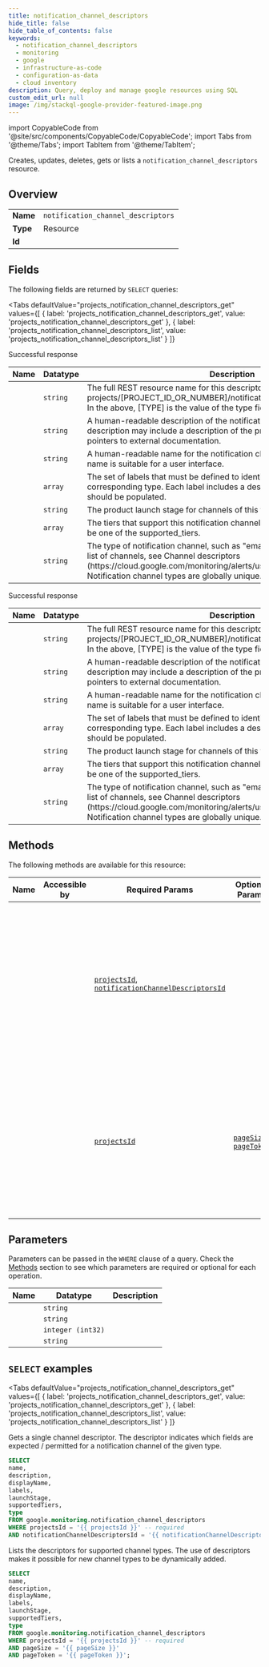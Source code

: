 ```yaml
--- 
title: notification_channel_descriptors
hide_title: false
hide_table_of_contents: false
keywords:
  - notification_channel_descriptors
  - monitoring
  - google
  - infrastructure-as-code
  - configuration-as-data
  - cloud inventory
description: Query, deploy and manage google resources using SQL
custom_edit_url: null
image: /img/stackql-google-provider-featured-image.png
---
```


import CopyableCode from '@site/src/components/CopyableCode/CopyableCode';
import Tabs from '@theme/Tabs';
import TabItem from '@theme/TabItem';

Creates, updates, deletes, gets or lists a <code>notification_channel_descriptors</code> resource.

## Overview
<table><tbody>
<tr><td><b>Name</b></td><td><code>notification_channel_descriptors</code></td></tr>
<tr><td><b>Type</b></td><td>Resource</td></tr>
<tr><td><b>Id</b></td><td><CopyableCode code="google.monitoring.notification_channel_descriptors" /></td></tr>
</tbody></table>

## Fields

The following fields are returned by `SELECT` queries:

<Tabs
    defaultValue="projects_notification_channel_descriptors_get"
    values={[
        { label: 'projects_notification_channel_descriptors_get', value: 'projects_notification_channel_descriptors_get' },
        { label: 'projects_notification_channel_descriptors_list', value: 'projects_notification_channel_descriptors_list' }
    ]}
>
<TabItem value="projects_notification_channel_descriptors_get">

Successful response

<table>
<thead>
    <tr>
    <th>Name</th>
    <th>Datatype</th>
    <th>Description</th>
    </tr>
</thead>
<tbody>
<tr>
    <td><CopyableCode code="name" /></td>
    <td><code>string</code></td>
    <td>The full REST resource name for this descriptor. The format is: projects/[PROJECT_ID_OR_NUMBER]/notificationChannelDescriptors/[TYPE] In the above, [TYPE] is the value of the type field.</td>
</tr>
<tr>
    <td><CopyableCode code="description" /></td>
    <td><code>string</code></td>
    <td>A human-readable description of the notification channel type. The description may include a description of the properties of the channel and pointers to external documentation.</td>
</tr>
<tr>
    <td><CopyableCode code="displayName" /></td>
    <td><code>string</code></td>
    <td>A human-readable name for the notification channel type. This form of the name is suitable for a user interface.</td>
</tr>
<tr>
    <td><CopyableCode code="labels" /></td>
    <td><code>array</code></td>
    <td>The set of labels that must be defined to identify a particular channel of the corresponding type. Each label includes a description for how that field should be populated.</td>
</tr>
<tr>
    <td><CopyableCode code="launchStage" /></td>
    <td><code>string</code></td>
    <td>The product launch stage for channels of this type.</td>
</tr>
<tr>
    <td><CopyableCode code="supportedTiers" /></td>
    <td><code>array</code></td>
    <td>The tiers that support this notification channel; the project service tier must be one of the supported_tiers.</td>
</tr>
<tr>
    <td><CopyableCode code="type" /></td>
    <td><code>string</code></td>
    <td>The type of notification channel, such as "email" and "sms". To view the full list of channels, see Channel descriptors (https://cloud.google.com/monitoring/alerts/using-channels-api#ncd). Notification channel types are globally unique.</td>
</tr>
</tbody>
</table>
</TabItem>
<TabItem value="projects_notification_channel_descriptors_list">

Successful response

<table>
<thead>
    <tr>
    <th>Name</th>
    <th>Datatype</th>
    <th>Description</th>
    </tr>
</thead>
<tbody>
<tr>
    <td><CopyableCode code="name" /></td>
    <td><code>string</code></td>
    <td>The full REST resource name for this descriptor. The format is: projects/[PROJECT_ID_OR_NUMBER]/notificationChannelDescriptors/[TYPE] In the above, [TYPE] is the value of the type field.</td>
</tr>
<tr>
    <td><CopyableCode code="description" /></td>
    <td><code>string</code></td>
    <td>A human-readable description of the notification channel type. The description may include a description of the properties of the channel and pointers to external documentation.</td>
</tr>
<tr>
    <td><CopyableCode code="displayName" /></td>
    <td><code>string</code></td>
    <td>A human-readable name for the notification channel type. This form of the name is suitable for a user interface.</td>
</tr>
<tr>
    <td><CopyableCode code="labels" /></td>
    <td><code>array</code></td>
    <td>The set of labels that must be defined to identify a particular channel of the corresponding type. Each label includes a description for how that field should be populated.</td>
</tr>
<tr>
    <td><CopyableCode code="launchStage" /></td>
    <td><code>string</code></td>
    <td>The product launch stage for channels of this type.</td>
</tr>
<tr>
    <td><CopyableCode code="supportedTiers" /></td>
    <td><code>array</code></td>
    <td>The tiers that support this notification channel; the project service tier must be one of the supported_tiers.</td>
</tr>
<tr>
    <td><CopyableCode code="type" /></td>
    <td><code>string</code></td>
    <td>The type of notification channel, such as "email" and "sms". To view the full list of channels, see Channel descriptors (https://cloud.google.com/monitoring/alerts/using-channels-api#ncd). Notification channel types are globally unique.</td>
</tr>
</tbody>
</table>
</TabItem>
</Tabs>

## Methods

The following methods are available for this resource:

<table>
<thead>
    <tr>
    <th>Name</th>
    <th>Accessible by</th>
    <th>Required Params</th>
    <th>Optional Params</th>
    <th>Description</th>
    </tr>
</thead>
<tbody>
<tr>
    <td><a href="#projects_notification_channel_descriptors_get"><CopyableCode code="projects_notification_channel_descriptors_get" /></a></td>
    <td><CopyableCode code="select" /></td>
    <td><a href="#parameter-projectsId"><code>projectsId</code></a>, <a href="#parameter-notificationChannelDescriptorsId"><code>notificationChannelDescriptorsId</code></a></td>
    <td></td>
    <td>Gets a single channel descriptor. The descriptor indicates which fields are expected / permitted for a notification channel of the given type.</td>
</tr>
<tr>
    <td><a href="#projects_notification_channel_descriptors_list"><CopyableCode code="projects_notification_channel_descriptors_list" /></a></td>
    <td><CopyableCode code="select" /></td>
    <td><a href="#parameter-projectsId"><code>projectsId</code></a></td>
    <td><a href="#parameter-pageSize"><code>pageSize</code></a>, <a href="#parameter-pageToken"><code>pageToken</code></a></td>
    <td>Lists the descriptors for supported channel types. The use of descriptors makes it possible for new channel types to be dynamically added.</td>
</tr>
</tbody>
</table>

## Parameters

Parameters can be passed in the `WHERE` clause of a query. Check the [Methods](#methods) section to see which parameters are required or optional for each operation.

<table>
<thead>
    <tr>
    <th>Name</th>
    <th>Datatype</th>
    <th>Description</th>
    </tr>
</thead>
<tbody>
<tr id="parameter-notificationChannelDescriptorsId">
    <td><CopyableCode code="notificationChannelDescriptorsId" /></td>
    <td><code>string</code></td>
    <td></td>
</tr>
<tr id="parameter-projectsId">
    <td><CopyableCode code="projectsId" /></td>
    <td><code>string</code></td>
    <td></td>
</tr>
<tr id="parameter-pageSize">
    <td><CopyableCode code="pageSize" /></td>
    <td><code>integer (int32)</code></td>
    <td></td>
</tr>
<tr id="parameter-pageToken">
    <td><CopyableCode code="pageToken" /></td>
    <td><code>string</code></td>
    <td></td>
</tr>
</tbody>
</table>

## `SELECT` examples

<Tabs
    defaultValue="projects_notification_channel_descriptors_get"
    values={[
        { label: 'projects_notification_channel_descriptors_get', value: 'projects_notification_channel_descriptors_get' },
        { label: 'projects_notification_channel_descriptors_list', value: 'projects_notification_channel_descriptors_list' }
    ]}
>
<TabItem value="projects_notification_channel_descriptors_get">

Gets a single channel descriptor. The descriptor indicates which fields are expected / permitted for a notification channel of the given type.

```sql
SELECT
name,
description,
displayName,
labels,
launchStage,
supportedTiers,
type
FROM google.monitoring.notification_channel_descriptors
WHERE projectsId = '{{ projectsId }}' -- required
AND notificationChannelDescriptorsId = '{{ notificationChannelDescriptorsId }}' -- required;
```
</TabItem>
<TabItem value="projects_notification_channel_descriptors_list">

Lists the descriptors for supported channel types. The use of descriptors makes it possible for new channel types to be dynamically added.

```sql
SELECT
name,
description,
displayName,
labels,
launchStage,
supportedTiers,
type
FROM google.monitoring.notification_channel_descriptors
WHERE projectsId = '{{ projectsId }}' -- required
AND pageSize = '{{ pageSize }}'
AND pageToken = '{{ pageToken }}';
```
</TabItem>
</Tabs>
